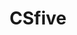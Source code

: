---
layout: home

title: CSfive
titleTemplate: 知识库

hero:
  name: CSfive
  text: 计算机废物的自学之路
  # TODO 修改文案
  actions:
    - theme: brand
      text: 开始阅读
      link: /cs/path
    - theme: alt
      text: GitHub
      link: https://github.com/csfive/docs
  image:
    # TODO 修改 logo
    src: /logo.svg
    alt: logo

features:
  - title: 🖥️ 公开课
    details: 国外四大的 CS 公开课
  - title: 🛠️ 工具
    details: 一些有用工具，如 Makefile 等
---